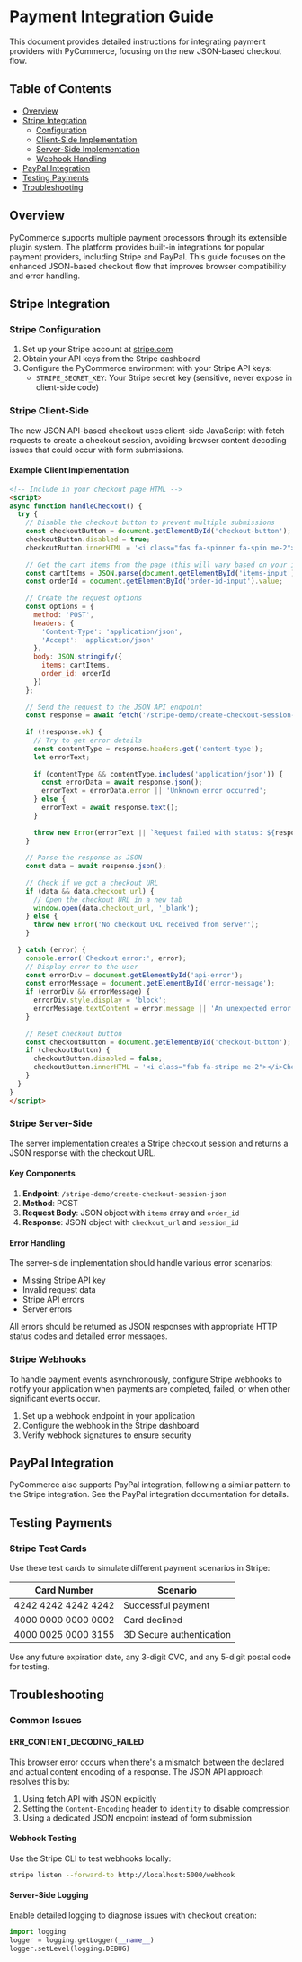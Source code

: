 # Payment Integration Guide

This document provides detailed instructions for integrating payment providers with PyCommerce, focusing on the new JSON-based checkout flow.

## Table of Contents

- [Overview](#overview)
- [Stripe Integration](#stripe-integration)
  - [Configuration](#stripe-configuration)
  - [Client-Side Implementation](#stripe-client-side)
  - [Server-Side Implementation](#stripe-server-side)
  - [Webhook Handling](#stripe-webhooks)
- [PayPal Integration](#paypal-integration)
- [Testing Payments](#testing-payments)
- [Troubleshooting](#troubleshooting)

## Overview

PyCommerce supports multiple payment processors through its extensible plugin system. The platform provides built-in integrations for popular payment providers, including Stripe and PayPal. This guide focuses on the enhanced JSON-based checkout flow that improves browser compatibility and error handling.

## Stripe Integration

### Stripe Configuration

1. Set up your Stripe account at [stripe.com](https://stripe.com)
2. Obtain your API keys from the Stripe dashboard
3. Configure the PyCommerce environment with your Stripe API keys:
   - `STRIPE_SECRET_KEY`: Your Stripe secret key (sensitive, never expose in client-side code)

### Stripe Client-Side

The new JSON API-based checkout uses client-side JavaScript with fetch requests to create a checkout session, avoiding browser content decoding issues that could occur with form submissions.

#### Example Client Implementation

```html
<!-- Include in your checkout page HTML -->
<script>
async function handleCheckout() {
  try {
    // Disable the checkout button to prevent multiple submissions
    const checkoutButton = document.getElementById('checkout-button');
    checkoutButton.disabled = true;
    checkoutButton.innerHTML = '<i class="fas fa-spinner fa-spin me-2"></i>Processing...';
    
    // Get the cart items from the page (this will vary based on your implementation)
    const cartItems = JSON.parse(document.getElementById('items-input').value);
    const orderId = document.getElementById('order-id-input').value;
    
    // Create the request options
    const options = {
      method: 'POST',
      headers: {
        'Content-Type': 'application/json',
        'Accept': 'application/json'
      },
      body: JSON.stringify({
        items: cartItems,
        order_id: orderId
      })
    };
    
    // Send the request to the JSON API endpoint
    const response = await fetch('/stripe-demo/create-checkout-session-json', options);
    
    if (!response.ok) {
      // Try to get error details
      const contentType = response.headers.get('content-type');
      let errorText;
      
      if (contentType && contentType.includes('application/json')) {
        const errorData = await response.json();
        errorText = errorData.error || 'Unknown error occurred';
      } else {
        errorText = await response.text();
      }
      
      throw new Error(errorText || `Request failed with status: ${response.status}`);
    }
    
    // Parse the response as JSON
    const data = await response.json();
    
    // Check if we got a checkout URL
    if (data && data.checkout_url) {
      // Open the checkout URL in a new tab
      window.open(data.checkout_url, '_blank');
    } else {
      throw new Error('No checkout URL received from server');
    }
    
  } catch (error) {
    console.error('Checkout error:', error);
    // Display error to the user
    const errorDiv = document.getElementById('api-error');
    const errorMessage = document.getElementById('error-message');
    if (errorDiv && errorMessage) {
      errorDiv.style.display = 'block';
      errorMessage.textContent = error.message || 'An unexpected error occurred. Please try again.';
    }
    
    // Reset checkout button
    const checkoutButton = document.getElementById('checkout-button');
    if (checkoutButton) {
      checkoutButton.disabled = false;
      checkoutButton.innerHTML = '<i class="fab fa-stripe me-2"></i>Checkout with Stripe';
    }
  }
}
</script>
```

### Stripe Server-Side

The server implementation creates a Stripe checkout session and returns a JSON response with the checkout URL.

#### Key Components

1. **Endpoint**: `/stripe-demo/create-checkout-session-json`
2. **Method**: POST
3. **Request Body**: JSON object with `items` array and `order_id`
4. **Response**: JSON object with `checkout_url` and `session_id`

#### Error Handling

The server-side implementation should handle various error scenarios:

- Missing Stripe API key
- Invalid request data
- Stripe API errors
- Server errors

All errors should be returned as JSON responses with appropriate HTTP status codes and detailed error messages.

### Stripe Webhooks

To handle payment events asynchronously, configure Stripe webhooks to notify your application when payments are completed, failed, or when other significant events occur.

1. Set up a webhook endpoint in your application
2. Configure the webhook in the Stripe dashboard
3. Verify webhook signatures to ensure security

## PayPal Integration

PyCommerce also supports PayPal integration, following a similar pattern to the Stripe integration. See the PayPal integration documentation for details.

## Testing Payments

### Stripe Test Cards

Use these test cards to simulate different payment scenarios in Stripe:

| Card Number         | Scenario           |
|---------------------|-------------------|
| 4242 4242 4242 4242 | Successful payment |
| 4000 0000 0000 0002 | Card declined      |
| 4000 0025 0000 3155 | 3D Secure authentication |

Use any future expiration date, any 3-digit CVC, and any 5-digit postal code for testing.

## Troubleshooting

### Common Issues

#### ERR_CONTENT_DECODING_FAILED

This browser error occurs when there's a mismatch between the declared and actual content encoding of a response. The JSON API approach resolves this by:

1. Using fetch API with JSON explicitly
2. Setting the `Content-Encoding` header to `identity` to disable compression
3. Using a dedicated JSON endpoint instead of form submission

#### Webhook Testing

Use the Stripe CLI to test webhooks locally:

```bash
stripe listen --forward-to http://localhost:5000/webhook
```

#### Server-Side Logging

Enable detailed logging to diagnose issues with checkout creation:

```python
import logging
logger = logging.getLogger(__name__)
logger.setLevel(logging.DEBUG)
```